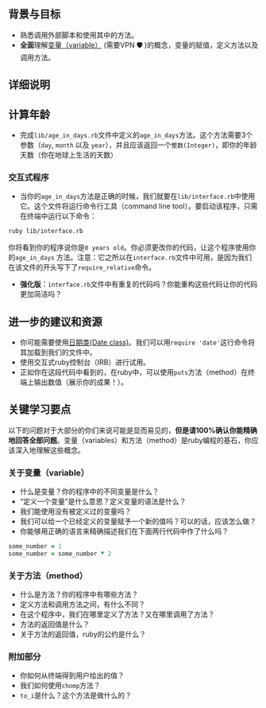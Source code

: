 ## 背景与目标

- 熟悉调用外部脚本和使用其中的方法。
- **全面**理解[变量（variable）](http://en.wikipedia.org/wiki/Program_variable) (需要VPN 🛡 )的概念，变量的赋值，定义方法以及调用方法。

## 详细说明

## 计算年龄

- 完成`lib/age_in_days.rb`文件中定义的`age_in_days`方法。这个方法需要3个参数（`day`, `month` 以及 `year`），并且应该返回一个`整数(Integer)`，即你的年龄天数（你在地球上生活的天数）

### 交互式程序

- 当你的`age_in_days`方法是正确的时候，我们就要在`lib/interface.rb`中使用它。这个文件将运行命令行工具（command line tool）。要启动该程序，只需在终端中运行以下命令：

```bash
ruby lib/interface.rb
```

你将看到你的程序说你是`0 years old`。你必须更改你的代码，让这个程序使用你的`age_in_days` 方法。注意：它之所以在`interface.rb`文件中可用，是因为我们在该文件的开头写下了`require_relative`命令。

- **强化版**：`interface.rb`文件中有重复的代码吗？你能重构这些代码让你的代码更加简洁吗？

## 进一步的建议和资源

- 你可能需要使用[日期类(Date class)](https://ruby-doc.org/stdlib-2.2.10/libdoc/date/rdoc/Date.html)。我们可以用`require 'date'`这行命令将其加载到我们的文件中。
- 使用交互式ruby控制台（IRB）进行试用。
- 正如你在这段代码中看到的，在ruby中，可以使用`puts`方法（method）在终端上输出数值（展示你的成果！）。

## 关键学习要点

以下的问题对于大部分的你们来说可能是显而易见的，**但是请100%确认你能精确地回答全部问题**。变量（variables）和方法（method）是ruby编程的基石，你应该深入地理解这些概念。

### 关于变量（variable）

- 什么是变量？你的程序中的不同变量是什么？
- “定义一个变量”是什么意思？定义变量的语法是什么？
- 我们能使用没有被定义过的变量吗？
- 我们可以给一个已经定义的变量赋予一个新的值吗？可以的话，应该怎么做？
- 你能够用正确的语言来精确描述我们在下面两行代码中作了什么吗？

```ruby
some_number = 1
some_number = some_number * 2
```

### 关于方法（method）

- 什么是方法？你的程序中有哪些方法？
- 定义方法和调用方法之间，有什么不同？
- 在这个程序中，我们在哪里定义了方法？又在哪里调用了方法？
- 方法的返回值是什么？
- 关于方法的返回值，ruby的公约是什么？

### 附加部分

- 你如何从终端得到用户给出的值？
- 我们如何使用`chomp`方法？
- `to_i`是什么？这个方法是做什么的？
